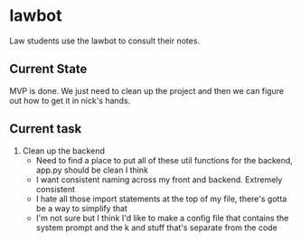 # lawbot

Law students use the lawbot to consult their notes. 

## Current State

MVP is done. We just need to clean up the project and then we can figure out how to get it in nick's hands.

## Current task

1. Clean up the backend
    - Need to find a place to put all of these util functions for the backend, app.py should be clean I think
    - I want consistent naming across my front and backend. Extremely consistent
    - I hate all those import statements at the top of my file, there's gotta be a way to simplify that
    - I'm not sure but I think I'd like to make a config file that contains the system prompt and the k and stuff that's separate from the code